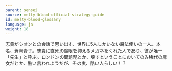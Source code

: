 ```yaml
---
parent: sensei
source: melty-blood-official-strategy-guide
id: melty-blood-glossary
language: ja
weight: 18
---
```


志貴がシオンとの会話で思い出す、世界に5人しかいない魔法使いの一人。本名、蒼崎青子。志貴に直死の魔眼を抑えるメガネをくれた人であり、彼が唯一「先生」と呼ぶ。ロンドンの問題児とか、壊すということにおいてのみ稀代の魔女だとか、酷い言われようだが、その実、酷い人らしい！？
